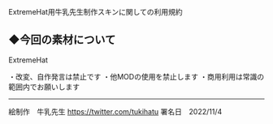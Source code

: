 ExtremeHat用牛乳先生制作スキンに関しての利用規約

◆今回の素材について
------------------------------
ExtremeHat

・改変、自作発言は禁止です
・他MODの使用を禁止します
・商用利用は常識の範囲内でお願いします

-----------------------------

絵制作　牛乳先生
https://twitter.com/tukihatu
署名日　2022/11/4
